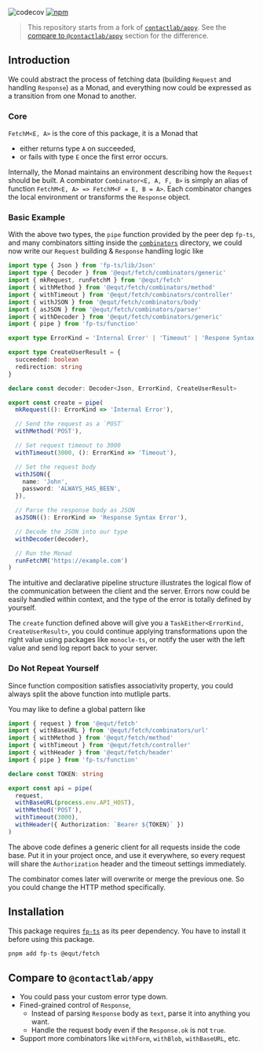 ![codecov](https://badgen.net/codecov/c/github/equt/fetch)
[![npm](https://badgen.net/npm/v/@equt/fetch)](https://www.npmjs.com/package/@equt/fetch)

> This repository starts from a fork of
> [`contactlab/appy`](https://github.com/contactlab/appy). See the
> [compare to `@contactlab/appy`](#compare-to-contactlabappy) section for the
> difference.

## Introduction

We could abstract the process of fetching data (building `Request` and handling
`Response`) as a Monad, and everything now could be expressed as a transition
from one Monad to another.

### Core

`FetchM<E, A>` is the core of this package, it is a Monad that

- either returns type `A` on succeeded,
- or fails with type `E` once the first error occurs.

Internally, the Monad maintains an environment describing how the `Request`
should be built. A combinator `Combinator<E, A, F, B>` is simply an alias of
function `FetchM<E, A> => FetchM<F = E, B = A>`. Each combinator changes the
local environment or transforms the `Response` object.

### Basic Example

With the above two types, the `pipe` function provided by the peer dep `fp-ts`,
and many combinators sitting inside the [`combinators`](/src/combinators)
directory, we could now write our `Request` building & `Response` handling logic
like

```typescript
import type { Json } from 'fp-ts/lib/Json'
import type { Decoder } from '@equt/fetch/combinators/generic'
import { mkRequest, runFetchM } from '@equt/fetch'
import { withMethod } from '@equt/fetch/combinators/method'
import { withTimeout } from '@equt/fetch/combinators/controller'
import { withJSON } from '@equt/fetch/combinators/body'
import { asJSON } from '@equt/fetch/combinators/parser'
import { withDecoder } from '@equt/fetch/combinators/generic'
import { pipe } from 'fp-ts/function'

export type ErrorKind = 'Internal Error' | 'Timeout' | 'Respone Syntax Error'

export type CreateUserResult = {
  succeeded: boolean
  redirection: string
}

declare const decoder: Decoder<Json, ErrorKind, CreateUserResult>

export const create = pipe(
  mkRequest((): ErrorKind => 'Internal Error'),

  // Send the request as a `POST`
  withMethod('POST'),

  // Set request timeout to 3000
  withTimeout(3000, (): ErrorKind => 'Timeout'),

  // Set the request body
  withJSON({
    name: 'John',
    password: 'ALWAYS_HAS_BEEN',
  }),

  // Parse the response body as JSON
  asJSON((): ErrorKind => 'Response Syntax Error'),

  // Decode the JSON into our type
  withDecoder(decoder),

  // Run the Monad
  runFetchM('https://example.com')
)
```

The intuitive and declarative pipeline structure illustrates the logical flow of
the communication between the client and the server. Errors now could be easily
handled within context, and the type of the error is totally defined by
yourself.

The `create` function defined above will give you a
`TaskEither<ErrorKind, CreateUserResult>`, you could continue applying
transformations upon the right value using packages like `monocle-ts`, or notify
the user with the left value and send log report back to your server.

### Do Not Repeat Yourself

Since function composition satisfies associativity property, you could always
split the above function into mutliple parts.

You may like to define a global pattern like

```typescript
import { request } from '@equt/fetch'
import { withBaseURL } from '@equt/fetch/combinators/url'
import { withMethod } from '@equt/fetch/method'
import { withTimeout } from '@equt/fetch/controller'
import { withHeader } from '@equt/fetch/header'
import { pipe } from 'fp-ts/function'

declare const TOKEN: string

export const api = pipe(
  request,
  withBaseURL(process.env.API_HOST),
  withMethod('POST'),
  withTimeout(3000),
  withHeader({ Authorization: `Bearer ${TOKEN}` })
)
```

The above code defines a generic client for all requests inside the code base.
Put it in your project once, and use it everywhere, so every request will share
the `Authorization` header and the timeout settings immediately.

The combinator comes later will overwrite or merge the previous one. So you
could change the HTTP method specifically.

## Installation

This package requires [`fp-ts`](https://github.com/gcanti/fp-ts) as its peer
dependency. You have to install it before using this package.

```sh
pnpm add fp-ts @equt/fetch
```

## Compare to `@contactlab/appy`

- You could pass your custom error type down.
- Fined-grained control of `Response`,
  - Instead of parsing `Response` body as `text`, parse it into anything you
    want.
  - Handle the request body even if the `Response.ok` is not `true`.
- Support more combinators like `withForm`, `withBlob`, `withBaseURL`, etc.
